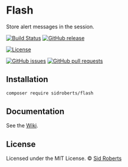 # Flash

Store alert messages in the session.



[![Build Status](https://img.shields.io/travis/SidRoberts/flash/3.0.x.svg?style=for-the-badge)](https://travis-ci.org/SidRoberts/flash)
[![GitHub release](https://img.shields.io/github/release/SidRoberts/flash.svg?style=for-the-badge)]()

[![License](https://img.shields.io/github/license/SidRoberts/flash.svg?style=for-the-badge)]()

[![GitHub issues](https://img.shields.io/github/issues-raw/SidRoberts/flash.svg?style=for-the-badge)](https://github.com/SidRoberts/flash/issues)
[![GitHub pull requests](https://img.shields.io/github/issues-pr-raw/SidRoberts/flash.svg?style=for-the-badge)](https://github.com/SidRoberts/flash/pulls)



## Installation

```bash
composer require sidroberts/flash
```



## Documentation

See the [Wiki](https://github.com/SidRoberts/flash/wiki).



## License

Licensed under the MIT License.
© [Sid Roberts](https://github.com/SidRoberts)

